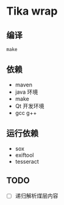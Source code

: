 # Tika wrap

## 编译

```shell
make
```

## 依赖

- maven
- java 环境
- make
- Qt 开发环境
- gcc g++

## 运行依赖

- sox
- exiftool
- tesseract

## TODO

- [ ] 递归解析煤层内容
